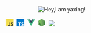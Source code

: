 <div align="center">
   <picture>
      &nbsp;&nbsp;&nbsp;&nbsp;&nbsp;&nbsp;&nbsp;&nbsp;&nbsp;&nbsp;&nbsp;&nbsp;&nbsp;
      &nbsp;&nbsp;&nbsp;&nbsp;&nbsp;&nbsp;&nbsp;&nbsp;&nbsp;&nbsp;&nbsp;&nbsp;&nbsp;
      &nbsp;&nbsp;&nbsp;&nbsp;&nbsp;&nbsp;&nbsp;&nbsp;&nbsp;&nbsp;&nbsp;&nbsp;&nbsp;
      <source media="(prefers-color-scheme: dark)" srcset="https://readme-typing-svg.demolab.com?font=Playwrite+HU&weight=400&size=20&pause=1000&color=FFFFFF&vCenter=true&random=false&width=435&height=31&lines=Hey%2CI+am+yaxingson!%F0%9F%91%8B">
      <source media="(prefers-color-scheme: light)" srcset="https://readme-typing-svg.demolab.com?font=Playwrite+HU&weight=400&size=20&pause=1000&color=666666&vCenter=true&random=false&width=435&height=31&lines=Hey%2CI+am+yaxingson!%F0%9F%91%8B">
      <img alt="Hey,I am yaxing!" src="">
   </picture>
   <br /><br />
   <div>
      <img height="20" src="https://raw.githubusercontent.com/github/explore/80688e429a7d4ef2fca1e82350fe8e3517d3494d/topics/javascript/javascript.png">&nbsp;
      <img height="20" src="https://raw.githubusercontent.com/github/explore/80688e429a7d4ef2fca1e82350fe8e3517d3494d/topics/typescript/typescript.png">&nbsp;
      <img height="20" src="https://raw.githubusercontent.com/github/explore/80688e429a7d4ef2fca1e82350fe8e3517d3494d/topics/vue/vue.png">&nbsp;
      <img height="20" src="https://raw.githubusercontent.com/github/explore/80688e429a7d4ef2fca1e82350fe8e3517d3494d/topics/nodejs/nodejs.png">&nbsp;
      <img height="20" src="https://www.vectorlogo.zone/logos/git-scm/git-scm-icon.svg">
   </div>
   <br /><br />
   <div>
      <img src="https://img.shields.io/badge/-blog-%23f6f8fa?style=for-the-badge&logo=about.me&labelColor=gray" alt="" />&nbsp;&nbsp;&nbsp;&nbsp;&nbsp;
      <img src="https://img.shields.io/badge/-juejin-%23f6f8fa?style=for-the-badge&logo=juejin&labelColor=%231e80ff&logoColor=white" alt="" />&nbsp;&nbsp;&nbsp;&nbsp;&nbsp;
      <img src="https://img.shields.io/badge/-bilibili-%23f6f8fa?style=for-the-badge&logo=bilibili&labelColor=%2300a1d6&logoColor=white" alt="" />&nbsp;&nbsp;&nbsp;&nbsp;&nbsp;
      <img src="https://img.shields.io/badge/-tiktok-%23f6f8fa?style=for-the-badge&logo=tiktok&labelColor=%23090909&logoColor=white" alt="" />&nbsp;&nbsp;&nbsp;&nbsp;&nbsp;
      <img src="https://img.shields.io/badge/-bluesky-%23f6f8fa?style=for-the-badge&logo=bluesky&labelColor=rgb(0%2C%20133%2C%20255)&logoColor=white" alt="" />&nbsp;&nbsp;&nbsp;&nbsp;&nbsp;
      <img src="https://img.shields.io/badge/-instagram-%23f6f8fa?style=for-the-badge&logo=instagram&labelColor=%23fc1b65" alt="" />
   </div>
</div>



